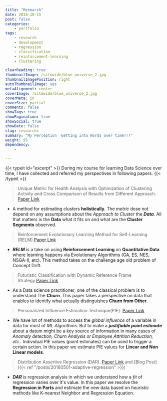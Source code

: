```yaml
---
title: "Research"
date: 2018-10-15
post: false
categories:
    - portfolio
tags:
    - research
    - development
    - regression
    - classification
    - reinforcement-learning
    - clustering

clearReading: true
thumbnailImage: /sitewide/blue_universe_2.jpg 
thumbnailImagePosition: right 
autoThumbnailImage: yes 
metaAlignment: center 
coverImage: /sitewide/blue_universe_2.jpg
coverMeta: in 
coverSize: partial 
comments: false
showTags: true
showPagination: true
showSocial: true
showDate: false
slug: researchs
summary: "My Perception  Getting into Words over time!!!"
weight: 95
dependency:
    -

---
```

{{< typeit id="excerpt" >}}
During my course for learning Data Science over time, I have collected and referred my perspectives in following papers.
{{< /typeit >}}

<!--more-->



> Unique Metric for Health Analysis with Optimization of Clustering Activity and Cross Comparison of Results from Different Approach. [Paper Link](https://arxiv.org/abs/1810.03419)

* A method for estimating clusters **holistically**. The *metric* dose not depend on any assumptions about the *Approach to Cluster* the ***Data***. All that matters is the **Data** what it fits on and what are the **Cluster Segments** observed.

<!-- ![Cross-tab Sparsity](/assets/images/crosstab_sparsity.png){height=40px width=50px}
 --><!-- {:class="img-responsive"} -->

<!-- 
{% include figure image_path="/assets/images/crosstab_sparsity.png" alt="Cross-tab Sparsity"  width="50" %} -->


> Reinforcement Evolutionary Learning Method for Self-Learning (RELM).[Paper Link](https://www.researchgate.net/publication/328160390_Reinforcement_Evolutionary_Learning_Method_for_self-learning)  

* ***RELM*** is a take on using **Reinforcement Learning** on **Quantitative Data** where learning happens via Evolutionary Algorithms (GA, ES, NES, NSGA-II, etc). This method takes on the challenge age old problem of Concept Drift.  

> Futuristic Classification with Dynamic Reference Frame Strategy.[Paper Link](https://arxiv.org/abs/1805.10168)  

* As a Data science practitioner, one of the classical problem is to understand The ***Churn***. This paper takes a perspective on data that enables to identify what actually distinguishes **Churn from Other**.   


> Personalized Influence Estimation Technique(PIE). [Paper Link](https://arxiv.org/abs/1805.10940)  

* We have lot of methods to access the *global influence* of a variable in data for most of *ML Algorithms*. But to make a ***justifiable point estimate*** about a datum might be a key source of information in many cases of *Anomaly detection, Churn Analysis or Employee Attrition Reduction, etc..* Individual PIE values (point estimates) can be used to trigger a certain action. In this paper we estimate PIE values for **Linear and Non Linear models**. 



    
> Distribution Assertive Regression (DAR). [Paper Link](https://arxiv.org/abs/1805.01618) and  [Blog Post]({{< ref "/posts/20180501-adaptive-regression" >}})

* ***DAR*** is regression analysis in which we understand how a *fit* of regression varies over it's value. In this paper we resolve the **Regression in Parts** and estimate the new data based on *heuristic* methods like K-nearest Neighbor and Regression Equation.

